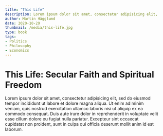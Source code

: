 ```yaml
---
title: "This Life"
description: Lorem ipsum dolor sit amet, consectetur adipisicing elit, sed do eiusmod tempor incididunt ut labore et dolore magna aliqua.
author: Martin Hägglund
date: 2020-10-20
thumbnail: /media/this-life.jpg
type: book
tags:
- Politics
- Philosophy
- Economics
---
```


# This Life: Secular Faith and Spiritual Freedom

Lorem ipsum dolor sit amet, consectetur adipisicing elit, sed do eiusmod tempor incididunt ut labore et dolore magna aliqua. Ut enim ad minim veniam, quis nostrud exercitation ullamco laboris nisi ut aliquip ex ea commodo consequat. Duis aute irure dolor in reprehenderit in voluptate velit esse cillum dolore eu fugiat nulla pariatur. Excepteur sint occaecat cupidatat non proident, sunt in culpa qui officia deserunt mollit anim id est laborum.
